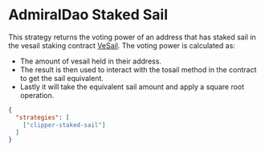 # AdmiralDao Staked Sail

This strategy returns the voting power of an address that has staked sail in the vesail staking contract [VeSail](https://etherscan.io/token/0x26fe2f89a1fef1bc90b8a89d8ad18a1891166ff5). 
The voting power is calculated as:
- The amount of vesail held in their address. 
- The result is then used to interact with the tosail method in the contract to get the sail equivalent.
- Lastly it will take the equivalent sail amount and apply a square root operation.

```JSON
{
  "strategies": [
    ["clipper-staked-sail"]
  ]
}
```
